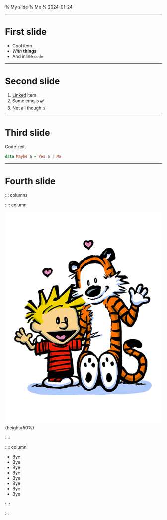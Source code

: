 % My slide
% Me
% 2024-01-24

---

# First slide

- Cool item
- _With_ **things**
- And inline `code`

---

# Second slide

1. [Linked](http://www.link.com) item
2. Some emojis ✔️
3. Not all though :/

---

# Third slide

Code zeit.

```haskell
data Maybe a = Yes a | No
```

---

# Fourth slide

::: columns

:::: column

![](example.png){height=50%}

::::

:::: column

- Bye
- Bye
- Bye
- Bye
- Bye
- Bye
- Bye
- Bye

::::

:::
